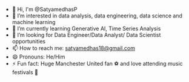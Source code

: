 - :wave: Hi, I'm @SatyamedhasP
- 👀 I’m interested in data analysis, data engineering, data science and machine learning
- 🌱 I’m currently learning Generative AI, Time Series Analysis
- 👯 I’m looking for Data Engineer/Data Analyst/ Data Scientist opportunities
- 📫 How to reach me: satyamedhas18@gmail.com
- 😄 Pronouns: He/Him
- ⚡ Fun fact: Huge Manchester United fan :soccer:	 and love attending music festivals :musical_note:	
